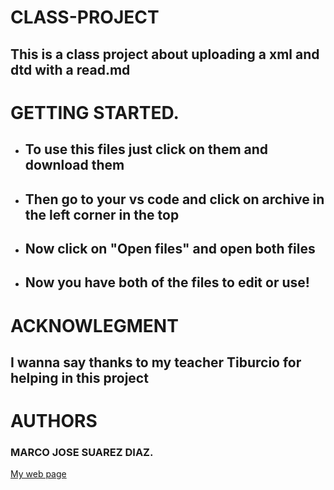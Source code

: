 # CLASS-PROJECT
## This is a class project about uploading a xml and dtd with a read.md

# GETTING STARTED.
- ## To use this files just click on them and download them
- ## Then go to your vs code and click on archive in the left corner in the top
- ## Now click on "Open files" and open both files
- ## Now you have both of the files to edit or use!

# ACKNOWLEGMENT
## I wanna say thanks to my teacher Tiburcio for helping in this project

# AUTHORS
### MARCO JOSE SUAREZ DIAZ.

[My web page](https://sipw.es)
